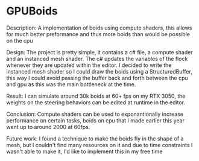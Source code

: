 # GPUBoids
Description:
  A implementation of boids using compute shaders, this allows for much better preformance and thus more boids than would be possible on the cpu

Design:
  The project is pretty simple, it contains a c# file, a compute shader and an instanced mesh shader.
  The c# updates the variables of the flock whenever they are updated within the editor.
  I decided to write the instanced mesh shader so I could draw the boids using a StructuredBuffer, this way I could avoid passing the buffer back and forth between the cpu and gpu
  as this was the main bottleneck at the time.
 
 
Result:
  I can simulate around 30k boids at 60+ fps on my RTX 3050, the weights on the steering behaviors can be edited at runtime in the editor.
  
Conclusion:
  Compute shaders can be used to exponantionally increase performance on certain tasks, boids on cpu that I made earlier this year went up to around 2000 at 60fps.
  
Future work:
  I found a technique to make the boids fly in the shape of a mesh, 
  but I couldn't find many resources on it and due to time constraints I wasn't able to make it, I'd like to implement this in my free time
 
